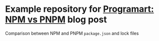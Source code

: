 # Example repository for [Programart: NPM vs PNPM](https://www.programart.dev/posts/npm_vs_pnpm) blog post

Comparison between NPM and PNPM `package.json` and lock files
